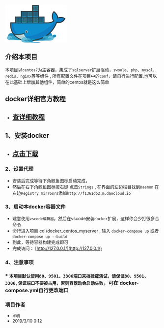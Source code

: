  
 <img src="logo.jpg" width="200" hegiht="200" align="center" />

##  介绍本项目
  本项目以`centos7`为主容器，集成了`sqlserver`扩展驱动，`swoole`、`php`、`mysql`、`redis`、`nginx`等等组件 , 所有配置文件在项目中的`conf`，请自行进行配置,也可以在此基础上增加其他组件，简单的centos就是这么简单

##  docker详细官方教程
 * ##  [查详细教程](http://www.docker.org.cn/book/)

## 1、安装docker
*  ##  [点击下载](http://weibo.com/ihubo)


### 2、设置代理
  *  安装后完成等待下角鲸鱼图标启动完成，
  *  然后在右下角鲸鱼图标按右键 点击`Strings` , 在界面的左边栏目找到`Daemon`
     在右边`Registry mirrosrs`添加`http://f1361db2.m.daocloud.io`

### 3、启动本docker容器文件
   * 建意使用`vscode编辑器`，然后在vscode安装`docker`扩展，这样你会少打很多合命令
   * 命行进入项目 cd /docker_centos_myserver , 输入 `docker-compose up`  或者`docker-compose up --build` 
   * 到此，等待容器构建完成即可 
   * 完成访问：    [http://127.0.0.1/](http://127.0.0.1/)

### 4、注意事项
   ###  * `本项目默认使用80、9501、3306端口来挡挂载演试，请保证80、9501、3306,保证端口不要被占用，否则容器动会启动失败`，可在 docker-compose.yml自行更改端口
 


### 项目作者
  * `岑明`
  * 2019/3/10 0:12

